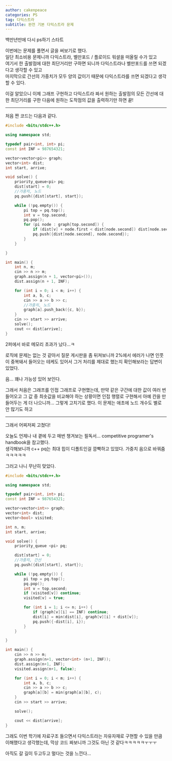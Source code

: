 ```yaml
---
author: cakenpeace
categories: PS
tag: 다익스트라
subtitle: 완전 기본 다익스트라 문제
---
```


백만년만에 다시 ps하기 스타트

이번에는 문제를 풀면서 글을 써보기로 했다.   
일단 최소비용 문제니까 다익스트라, 벨만포드 / 플로이드 워셜을 떠올릴 수가 있고   
여기서 한 출발점에 대한 최단거리만 구하면 되니까 다익스트라나 벨만포드를 쓰면 되겠다고 생각할 수 있고   
마지막으로 간선의 가중치가 모두 양의 값이기 때문에 다익스트라를 쓰면 되겠다고 생각할 수 있다.

이걸 알았으니 이제 그래프 구현하고 다익스트라 짜서 원하는 출발점의 모든 간선에 대한 최단거리를 구한 다음에 원하는 도착점의 값을 출력하기만 하면 끝!

---
처음 짠 코드는 다음과 같다.
```c++
#include <bits/stdc++.h>

using namespace std;

typedef pair<int, int> pi;
const int INF = 987654321;

vector<vector<pi>> graph;
vector<int> dist;
int start, arrive;

void solve() {
    priority_queue<pi> pq;
    dist[start] = 0;
    //가중치, 노드
    pq.push({dist[start], start});

    while (!pq.empty()) {
        pi top = pq.top();
        int v = top.second;
        pq.pop();
        for (pi node : graph[top.second]) {
            if (dist[v] + node.first < dist[node.second]) dist[node.second] = dist[v] + node.first;
            pq.push({dist[node.second], node.second});
        }
    }

}

int main() {
    int n, m;
    cin >> n >> m;
    graph.assign(n + 1, vector<pi>());
    dist.assign(n + 1, INF);

    for (int i = 0; i < m; i++) {
        int a, b, c;
        cin >> a >> b >> c;
        //가중치, 노드
        graph[a].push_back({c, b});
    }
    cin >> start >> arrive;
    solve();
    cout << dist[arrive];
}
```

2퍼에서 바로 메모리 초과가 났다...ㅋ

로직에 문제는 없는 것 같아서 질문 게시판을 좀 뒤져보니까 2%에서 에러가 나면 인풋이 중복돼서 들어오는 테케도 있어서 그거 처리를 제대로 했는지 확인해보라는 답변이 있었다.

음... 꽤나 가능성 있어 보인다.

그래서 처음은 그래프를 인접 그래프로 구현했는데, 만약 같은 구간에 대한 값이 여러 번 들어오고 그 값 중 최솟값을 비교해야 하는 상황이면 인접 행렬로 구현해서 아예 칸을 만들어두는 게 더 나으니까... 그렇게 고치기로 했다. 이 문제는 애초에 노드 개수도 별로 안 많기도 하고

---
그래서 어찌저찌 고쳤다!

오늘도 언제나 내 곁에 두고 매번 챙겨보는 필독서... competitive programer's handbook을 참고했다.   
생각해보니까 c++ pq는 최대 힙이 디폴트인걸 깜빡하고 있었다. 가중치 음으로 바꿔줌ㅋㅋㅋㅋㅋ

그러고 나니 무난히 맞았다.

```c++
#include <bits/stdc++.h>

using namespace std;

typedef pair<int, int> pi;
const int INF = 987654321;

vector<vector<int>> graph;
vector<int> dist;
vector<bool> visited;

int n, m;
int start, arrive;

void solve() {
    priority_queue <pi> pq;

    dist[start] = 0;
    //가중치, 간선
    pq.push({dist[start], start});

    while (!pq.empty()) {
        pi top = pq.top();
        pq.pop();
        int v = top.second;
        if (visited[v]) continue;
        visited[v] = true;

        for (int i = 1; i <= n; i++) {
            if (graph[v][i] == INF) continue;
            dist[i] = min(dist[i], graph[v][i] + dist[v]);
            pq.push({-dist[i], i});
        }
    }

}

int main() {
    cin >> n >> m;
    graph.assign(n+1, vector<int> (n+1, INF));
    dist.assign(n+1, INF);
    visited.assign(n+1, false);

    for (int i = 0; i < m; i++) {
        int a, b, c;
        cin >> a >> b >> c;
        graph[a][b] = min(graph[a][b], c);
    }
    cin >> start >> arrive;

    solve();

    cout << dist[arrive];
}
```

그래도 이번 학기에 자료구조 들으면서 다익스트라는 자유자재로 구현할 수 있을 만큼 이해했다고 생각했는데, 막상 코드 짜보니까 그것도 아닌 것 같다ㅋㅋㅋㅋㅋㅜㅜㅜ

아직도 갈 길이 두고두고 멀다는 것을 느낀다...
